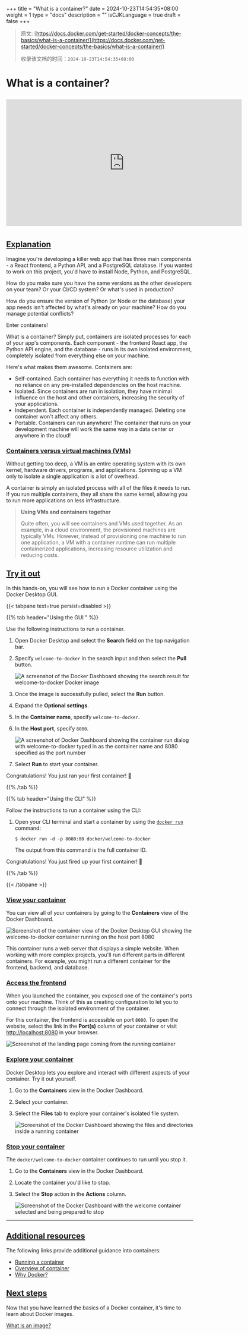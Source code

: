 +++
title = "What is a container?"
date = 2024-10-23T14:54:35+08:00
weight = 1
type = "docs"
description = ""
isCJKLanguage = true
draft = false
+++

> 原文: [https://docs.docker.com/get-started/docker-concepts/the-basics/what-is-a-container/](https://docs.docker.com/get-started/docker-concepts/the-basics/what-is-a-container/)
>
> 收录该文档的时间：`2024-10-23T14:54:35+08:00`

# What is a container?

<iframe id="youtube-player-W1kWqFkiu7k" data-video-id="W1kWqFkiu7k" class="youtube-video aspect-video h-fit w-full py-2" frameborder="0" allowfullscreen="" allow="accelerometer; autoplay; clipboard-write; encrypted-media; gyroscope; picture-in-picture; web-share" referrerpolicy="strict-origin-when-cross-origin" title="Docker concepts - What is a container?" width="100%" height="100%" src="https://www.youtube.com/embed/W1kWqFkiu7k?rel=0&amp;iv_load_policy=3&amp;enablejsapi=1&amp;origin=https%3A%2F%2Fdocs.docker.com&amp;widgetid=1" data-gtm-yt-inspected-21="true" style="--tw-border-spacing-x: 0; --tw-border-spacing-y: 0; --tw-translate-x: 0; --tw-translate-y: 0; --tw-rotate: 0; --tw-skew-x: 0; --tw-skew-y: 0; --tw-scale-x: 1; --tw-scale-y: 1; --tw-pan-x: ; --tw-pan-y: ; --tw-pinch-zoom: ; --tw-scroll-snap-strictness: proximity; --tw-gradient-from-position: ; --tw-gradient-via-position: ; --tw-gradient-to-position: ; --tw-ordinal: ; --tw-slashed-zero: ; --tw-numeric-figure: ; --tw-numeric-spacing: ; --tw-numeric-fraction: ; --tw-ring-inset: ; --tw-ring-offset-width: 0px; --tw-ring-offset-color: #fff; --tw-ring-color: rgb(59 130 246 / 0.5); --tw-ring-offset-shadow: 0 0 #0000; --tw-ring-shadow: 0 0 #0000; --tw-shadow: 0 0 #0000; --tw-shadow-colored: 0 0 #0000; --tw-blur: ; --tw-brightness: ; --tw-contrast: ; --tw-grayscale: ; --tw-hue-rotate: ; --tw-invert: ; --tw-saturate: ; --tw-sepia: ; --tw-drop-shadow: ; --tw-backdrop-blur: ; --tw-backdrop-brightness: ; --tw-backdrop-contrast: ; --tw-backdrop-grayscale: ; --tw-backdrop-hue-rotate: ; --tw-backdrop-invert: ; --tw-backdrop-opacity: ; --tw-backdrop-saturate: ; --tw-backdrop-sepia: ; --tw-contain-size: ; --tw-contain-layout: ; --tw-contain-paint: ; --tw-contain-style: ; box-sizing: border-box; border-width: 0px; border-style: solid; border-color: initial; display: block; vertical-align: middle; aspect-ratio: 16 / 9; height: fit-content; width: 634.672px; padding-top: 0.5rem; padding-bottom: 0.5rem; color: rgb(0, 0, 0); font-family: &quot;Roboto Flex&quot;, system-ui, -apple-system, BlinkMacSystemFont, &quot;Segoe UI&quot;, Oxygen, Ubuntu, Cantarell, &quot;Open Sans&quot;, &quot;Helvetica Neue&quot;, sans-serif; font-size: 16px; font-style: normal; font-variant-ligatures: normal; font-variant-caps: normal; font-weight: 400; letter-spacing: normal; orphans: 2; text-align: start; text-indent: 0px; text-transform: none; widows: 2; word-spacing: 0px; -webkit-text-stroke-width: 0px; white-space: normal; background-color: rgb(255, 255, 255); text-decoration-thickness: initial; text-decoration-style: initial; text-decoration-color: initial;"></iframe>

## [Explanation](https://docs.docker.com/get-started/docker-concepts/the-basics/what-is-a-container/#explanation)

Imagine you're developing a killer web app that has three main components - a React frontend, a Python API, and a PostgreSQL database. If you wanted to work on this project, you'd have to install Node, Python, and PostgreSQL.

How do you make sure you have the same versions as the other developers on your team? Or your CI/CD system? Or what's used in production?

How do you ensure the version of Python (or Node or the database) your app needs isn't affected by what's already on your machine? How do you manage potential conflicts?

Enter containers!

What is a container? Simply put, containers are isolated processes for each of your app's components. Each component - the frontend React app, the Python API engine, and the database - runs in its own isolated environment, completely isolated from everything else on your machine.

Here's what makes them awesome. Containers are:

- Self-contained. Each container has everything it needs to function with no reliance on any pre-installed dependencies on the host machine.
- Isolated. Since containers are run in isolation, they have minimal influence on the host and other containers, increasing the security of your applications.
- Independent. Each container is independently managed. Deleting one container won't affect any others.
- Portable. Containers can run anywhere! The container that runs on your development machine will work the same way in a data center or anywhere in the cloud!

### [Containers versus virtual machines (VMs)](https://docs.docker.com/get-started/docker-concepts/the-basics/what-is-a-container/#containers-versus-virtual-machines-vms)

Without getting too deep, a VM is an entire operating system with its own kernel, hardware drivers, programs, and applications. Spinning up a VM only to isolate a single application is a lot of overhead.

A container is simply an isolated process with all of the files it needs to run. If you run multiple containers, they all share the same kernel, allowing you to run more applications on less infrastructure.

> **Using VMs and containers together**
>
> Quite often, you will see containers and VMs used together. As an example, in a cloud environment, the provisioned machines are typically VMs. However, instead of provisioning one machine to run one application, a VM with a container runtime can run multiple containerized applications, increasing resource utilization and reducing costs.

## [Try it out](https://docs.docker.com/get-started/docker-concepts/the-basics/what-is-a-container/#try-it-out)

In this hands-on, you will see how to run a Docker container using the Docker Desktop GUI.

{{< tabpane text=true persist=disabled >}}

{{% tab header="Using the GUI " %}}

Use the following instructions to run a container.

1. Open Docker Desktop and select the **Search** field on the top navigation bar.

2. Specify `welcome-to-docker` in the search input and then select the **Pull** button.

   ![A screenshot of the Docker Dashboard showing the search result for welcome-to-docker Docker image ](Whatisacontainer_img/search-the-docker-image.webp)

3. Once the image is successfully pulled, select the **Run** button.

4. Expand the **Optional settings**.

5. In the **Container name**, specify `welcome-to-docker`.

6. In the **Host port**, specify `8080`.

   ![A screenshot of Docker Dashboard showing the container run dialog with welcome-to-docker typed in as the container name and 8080 specified as the port number](Whatisacontainer_img/run-a-new-container.webp)

7. Select **Run** to start your container.

Congratulations! You just ran your first container! 🎉

{{% /tab  %}}

{{% tab header="Using the CLI" %}}

Follow the instructions to run a container using the CLI:

1. Open your CLI terminal and start a container by using the [`docker run`](https://docs.docker.com/reference/cli/docker/container/run/) command:

   

   ```console
   $ docker run -d -p 8080:80 docker/welcome-to-docker
   ```

   The output from this command is the full container ID.

Congratulations! You just fired up your first container! 🎉

{{% /tab  %}}

{{< /tabpane >}}





### [View your container](https://docs.docker.com/get-started/docker-concepts/the-basics/what-is-a-container/#view-your-container)

You can view all of your containers by going to the **Containers** view of the Docker Dashboard.

![Screenshot of the container view of the Docker Desktop GUI showing the welcome-to-docker container running on the host port 8080](Whatisacontainer_img/view-your-containers.webp)

This container runs a web server that displays a simple website. When working with more complex projects, you'll run different parts in different containers. For example, you might run a different container for the frontend, backend, and database.

### [Access the frontend](https://docs.docker.com/get-started/docker-concepts/the-basics/what-is-a-container/#access-the-frontend)

When you launched the container, you exposed one of the container's ports onto your machine. Think of this as creating configuration to let you to connect through the isolated environment of the container.

For this container, the frontend is accessible on port `8080`. To open the website, select the link in the **Port(s)** column of your container or visit [http://localhost:8080](https://localhost:8080/) in your browser.

![Screenshot of the landing page coming from the running container](Whatisacontainer_img/access-the-frontend.webp)

### [Explore your container](https://docs.docker.com/get-started/docker-concepts/the-basics/what-is-a-container/#explore-your-container)

Docker Desktop lets you explore and interact with different aspects of your container. Try it out yourself.

1. Go to the **Containers** view in the Docker Dashboard.

2. Select your container.

3. Select the **Files** tab to explore your container's isolated file system.

   ![Screenshot of the Docker Dashboard showing the files and directories inside a running container](Whatisacontainer_img/explore-your-container.webp)

### [Stop your container](https://docs.docker.com/get-started/docker-concepts/the-basics/what-is-a-container/#stop-your-container)

The `docker/welcome-to-docker` container continues to run until you stop it.

1. Go to the **Containers** view in the Docker Dashboard.

2. Locate the container you'd like to stop.

3. Select the **Stop** action in the **Actions** column.

   ![Screenshot of the Docker Dashboard with the welcome container selected and being prepared to stop](Whatisacontainer_img/stop-your-container.webp)

------

## [Additional resources](https://docs.docker.com/get-started/docker-concepts/the-basics/what-is-a-container/#additional-resources)

The following links provide additional guidance into containers:

- [Running a container](https://docs.docker.com/engine/containers/run/)
- [Overview of container](https://www.docker.com/resources/what-container/)
- [Why Docker?](https://www.docker.com/why-docker/)

## [Next steps](https://docs.docker.com/get-started/docker-concepts/the-basics/what-is-a-container/#next-steps)

Now that you have learned the basics of a Docker container, it's time to learn about Docker images.

[What is an image?](https://docs.docker.com/get-started/docker-concepts/the-basics/what-is-an-image/)
